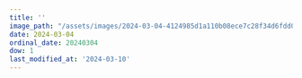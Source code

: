 ```yaml
---
title: ''
image_path: "/assets/images/2024-03-04-4124985d1a110b08ece7c28f34d6fdd0.jpeg"
date: 2024-03-04
ordinal_date: 20240304
dow: 1
last_modified_at: '2024-03-10'
---
```

